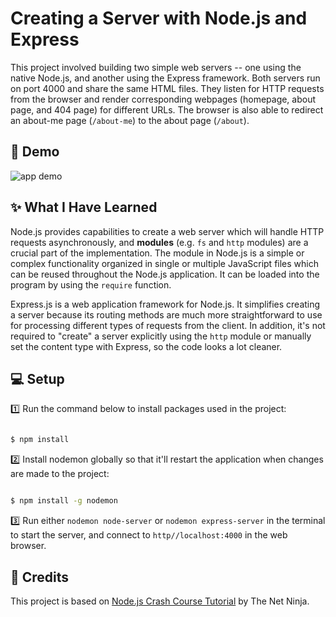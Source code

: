 # Creating a Server with Node.js and Express

This project involved building two simple web servers -- one using the native Node.js, and another using the Express framework. Both servers run on port 4000 and share the same HTML files. They listen for HTTP requests from the browser and render corresponding webpages (homepage, about page, and 404 page) for different URLs. The browser is also able to redirect an about-me page (`/about-me`) to the about page (`/about`).


## 🎉 Demo 

![app demo](assets/server.gif)


## ✨ What I Have Learned

Node.js provides capabilities to create a web server which will handle HTTP requests asynchronously, and **modules** (e.g. `fs` and `http` modules) are a crucial part of the implementation. The module in Node.js is a simple or complex functionality organized in single or multiple JavaScript files which can be reused throughout the Node.js application. It can be loaded into the program by using the `require` function.

Express.js is a web application framework for Node.js. It simplifies creating a server because its routing methods are much more straightforward to use for processing different types of requests from the client. In addition, it's not required to "create" a server explicitly using the `http` module or manually set the content type with Express, so the code looks a lot cleaner. 

## 💻 Setup

1️⃣ Run the command below to install packages used in the project:
```sh

$ npm install

```
2️⃣ Install nodemon globally so that it'll restart the application when changes are made to the project:
```sh

$ npm install -g nodemon

```


3️⃣ Run either `nodemon node-server` or `nodemon express-server` in the terminal to start the server, and connect to `http//localhost:4000` in the web browser.

## 👏 Credits

This project is based on <a href="https://www.youtube.com/playlist?list=PL4cUxeGkcC9jsz4LDYc6kv3ymONOKxwBU">Node.js Crash Course Tutorial</a>
 by The Net Ninja.

